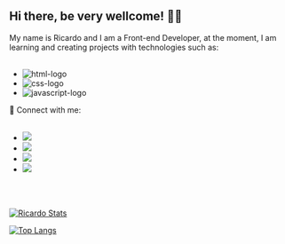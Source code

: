 ## Hi there, be very wellcome! 👨‍💻

My name is Ricardo and I am a Front-end Developer, at the moment, I am learning and creating projects with technologies such as:
<br>
<br>
  - <img src="https://img.shields.io/badge/HTML5-E34F26?style=for-the-badge&logo=html5&logoColor=white" alt="html-logo" />
  - <img src="https://img.shields.io/badge/CSS3-1572B6?style=for-the-badge&logo=css3&logoColor=white" alt="css-logo" />
  - <img src="https://img.shields.io/badge/JavaScript-F7DF1E?style=for-the-badge&logo=javascript&logoColor=black" alt="javascript-logo" />

📱 Connect with me:
<br>
<br>
  - <a href="mailto:riraphaelusa@gmail.com"><img src="https://img.shields.io/badge/Gmail-D14836?style=for-the-badge&logo=gmail&logoColor=white"/></a>
  - <a href="https://www.facebook.com/ricardo.raphael.75?locale=pt_BR"><img src="https://img.shields.io/badge/Facebook-1877F2?style=for-the-badge&logo=facebook&logoColor=white"/></a>
  - <a href="https://www.instagram.com/ricardoapraphael/"><img src="https://img.shields.io/badge/Instagram-E4405F?style=for-the-badge&logo=instagram&logoColor=white"/></a>
  - <a href="https://www.linkedin.com/in/ricardo-raphael-4771b428b/"><img src="https://img.shields.io/badge/LinkedIn-0077B5?style=for-the-badge&logo=linkedin&logoColor=white"/></a>
<br>
<br>
  
  [![Ricardo Stats](https://github-readme-stats.vercel.app/api?username=ricardoraphaeltech)](https://github.com/anuraghazra/github-readme-stats)

  [![Top Langs](https://github-readme-stats.vercel.app/api/top-langs/?username=ricardoraphaeltech)](https://github.com/anuraghazra/github-readme-stats)
